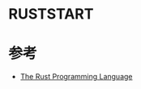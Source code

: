 # RUSTSTART

# 参考
- [The Rust Programming Language](https://doc.rust-lang.org/book/ch01-03-hello-cargo.html)